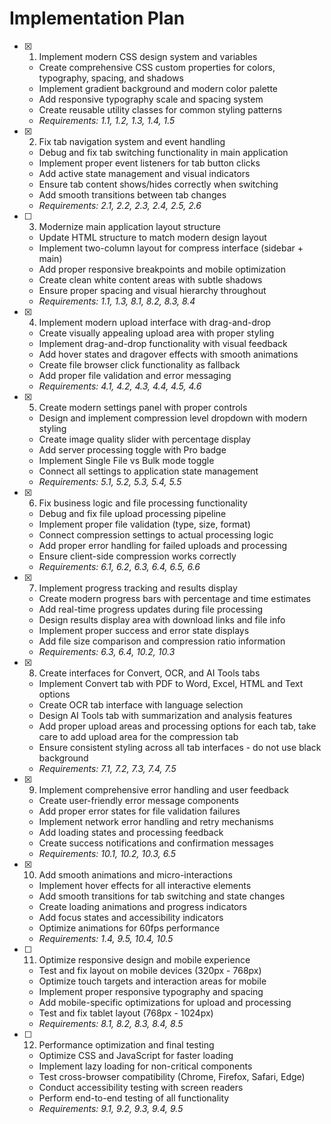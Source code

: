 # Implementation Plan

- [x] 1. Implement modern CSS design system and variables





  - Create comprehensive CSS custom properties for colors, typography, spacing, and shadows
  - Implement gradient background and modern color palette
  - Add responsive typography scale and spacing system
  - Create reusable utility classes for common styling patterns
  - _Requirements: 1.1, 1.2, 1.3, 1.4, 1.5_

- [x] 2. Fix tab navigation system and event handling





  - Debug and fix tab switching functionality in main application
  - Implement proper event listeners for tab button clicks
  - Add active state management and visual indicators
  - Ensure tab content shows/hides correctly when switching
  - Add smooth transitions between tab changes
  - _Requirements: 2.1, 2.2, 2.3, 2.4, 2.5, 2.6_

- [ ] 3. Modernize main application layout structure



  - Update HTML structure to match modern design layout
  - Implement two-column layout for compress interface (sidebar + main)
  - Add proper responsive breakpoints and mobile optimization
  - Create clean white content areas with subtle shadows
  - Ensure proper spacing and visual hierarchy throughout
  - _Requirements: 1.1, 1.3, 8.1, 8.2, 8.3, 8.4_

- [x] 4. Implement modern upload interface with drag-and-drop





  - Create visually appealing upload area with proper styling
  - Implement drag-and-drop functionality with visual feedback
  - Add hover states and dragover effects with smooth animations
  - Create file browser click functionality as fallback
  - Add proper file validation and error messaging
  - _Requirements: 4.1, 4.2, 4.3, 4.4, 4.5, 4.6_

- [x] 5. Create modern settings panel with proper controls





  - Design and implement compression level dropdown with modern styling
  - Create image quality slider with percentage display
  - Add server processing toggle with Pro badge
  - Implement Single File vs Bulk mode toggle
  - Connect all settings to application state management
  - _Requirements: 5.1, 5.2, 5.3, 5.4, 5.5_


- [x] 6. Fix business logic and file processing functionality




  - Debug and fix file upload processing pipeline
  - Implement proper file validation (type, size, format)
  - Connect compression settings to actual processing logic
  - Add proper error handling for failed uploads and processing
  - Ensure client-side compression works correctly
  - _Requirements: 6.1, 6.2, 6.3, 6.4, 6.5, 6.6_

- [x] 7. Implement progress tracking and results display





  - Create modern progress bars with percentage and time estimates
  - Add real-time progress updates during file processing
  - Design results display area with download links and file info
  - Implement proper success and error state displays
  - Add file size comparison and compression ratio information
  - _Requirements: 6.3, 6.4, 10.2, 10.3_

- [x] 8. Create interfaces for Convert, OCR, and AI Tools tabs





  - Implement Convert tab with PDF to Word, Excel, HTML and Text options
  - Create OCR tab interface with language selection
  - Design AI Tools tab with summarization and analysis features
  - Add proper upload areas and processing options for each tab, take care to add upload area for the compression tab
  - Ensure consistent styling across all tab interfaces - do not use black background
  - _Requirements: 7.1, 7.2, 7.3, 7.4, 7.5_

- [x] 9. Implement comprehensive error handling and user feedback






  - Create user-friendly error message components
  - Add proper error states for file validation failures
  - Implement network error handling and retry mechanisms
  - Add loading states and processing feedback
  - Create success notifications and confirmation messages
  - _Requirements: 10.1, 10.2, 10.3, 6.5_

- [x] 10. Add smooth animations and micro-interactions




  - Implement hover effects for all interactive elements
  - Add smooth transitions for tab switching and state changes
  - Create loading animations and progress indicators
  - Add focus states and accessibility indicators
  - Optimize animations for 60fps performance
  - _Requirements: 1.4, 9.5, 10.4, 10.5_

- [ ] 11. Optimize responsive design and mobile experience
  - Test and fix layout on mobile devices (320px - 768px)
  - Optimize touch targets and interaction areas for mobile
  - Implement proper responsive typography and spacing
  - Add mobile-specific optimizations for upload and processing
  - Test and fix tablet layout (768px - 1024px)
  - _Requirements: 8.1, 8.2, 8.3, 8.4, 8.5_

- [ ] 12. Performance optimization and final testing
  - Optimize CSS and JavaScript for faster loading
  - Implement lazy loading for non-critical components
  - Test cross-browser compatibility (Chrome, Firefox, Safari, Edge)
  - Conduct accessibility testing with screen readers
  - Perform end-to-end testing of all functionality
  - _Requirements: 9.1, 9.2, 9.3, 9.4, 9.5_
